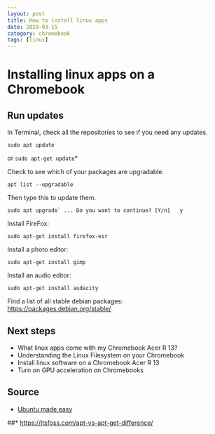 ```yaml
---
layout: post
title: How to install linux apps
date: 2020-03-15
category: chromebook
tags: [linux]
---
```


# Installing linux apps on a Chromebook

## Run updates

In Terminal, check all the repositories to see if you need any updates.

`sudo apt update`

or `sudo apt-get update`*

Check to see which of your packages are upgradable.

`apt list --upgradable`

Then type this to update them.

``sudo apt upgrade`
...
Do you want to continue? [Y/n]   y``

Install FireFox:

`sudo apt-get install firefox-esr`

Install a photo editor:

`sudo apt-get install gimp`

Install an audio editor:

`sudo apt-get install audacity`

Find a list of all stable debian packages:
https://packages.debian.org/stable/

## Next steps
- What linux apps come with my Chromebook Acer R 13?
- Understanding the Linux Filesystem on your Chromebook
- Install linux software on a Chromebook Acer R 13
- Turn on GPU acceleration on Chromebooks

## Source
- [Ubuntu made easy](https://www.oreilly.com/library/view/ubuntu-made-easy/9781457169564/)

##* https://itsfoss.com/apt-vs-apt-get-difference/
